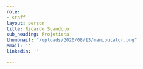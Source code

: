 ```yaml
---
role:
- staff
layout: person
title: Ricardo Scandolo
sub_heading: Projetista
thumbnail: "/uploads/2020/08/13/manipulator.png"
email: ''
linkedin: ''

---
```

